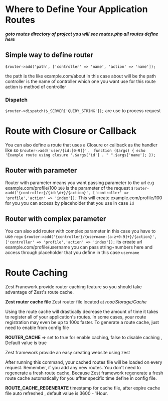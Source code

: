 # Where to Define Your Application Routes
**_goto routes directory of project you will see routes.php all routes define here_**

## Simple way to define router
`$router->add('path', ['controller' => 'name', 'action' => 'name']);`

the path is the like example.com/about in this case about will be the path controller is the name of controller which one you want use for this route action is method of controller

### Dispatch
`$router->dispatch($_SERVER['QUERY_STRING']);` are use to process request
# Route with Closure or Callback
You can also define a route that uses a Closure or callback as the handler like so
 `$router->add('user/{id:[0-9]}',  function ($args) {
    echo 'Example route using closure '.$args['id'] . " ".$args['name'];
  });`

## Router with parameter
Router with parameter means you want passing parameter to the url e.g example.com/profile/100 `100` is the parameter of the request
`$router->add('{controller}/{id:\d+}/{action}', ['controller' => 'profile','action' => 'index']);`
This will create example.com/profile/100 for you you can access by placeholder that you use in case `id`

## Router with complex parameter
You can also add router with complex parameter in this case you have to use `regx`
`$router->add('{controller}/{username:[a-z+0-9]+}/{action}', ['controller' => 'profile','action' => 'index']);`
its create url example.com/profile/username you can pass string+numbers here and access through placeholder that you define in this case `username`

# Route Caching
Zest Franework provide router caching feature so you should take advantage of Zest's route cache.

**Zest router cache file** Zest router file located at *root/Storage/Cache*

Using the route cache will drastically decrease the amount of time it takes to register all of your application's routes. In some cases, your route registration may even be up to 100x faster. To generate a route cache, just need to enable from config file

**ROUTER_CACHE** => set to true for enable caching, false to disable caching , Default value is true

Zest framework provide an easy creating website using zest

After running this command, your cached routes file will be loaded on every request. Remember, if you add any new routes. You don't need to regenerate a fresh route cache, Because Zest framework regenerate a fresh route cache automatically for you affter specific time define in config file.

**ROUTE_CACHE_REGENERATE** timestamp for cache file, after expire cache file auto refreshed , default value is 3600 - 1Hour.
